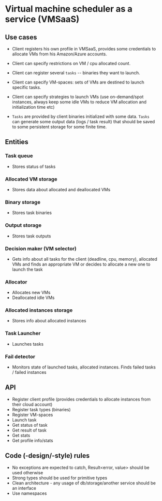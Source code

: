 # Virtual machine scheduler as a service (VMSaaS)

## Use cases

- Client registers his own profile in VMSaaS, provides some credentials to allocate VMs from his Amazon/Azure accounts.
- Client can specify restrictions on VM / cpu allocated count.
- Client can register several `tasks` -- binaries they want to launch.
- Client can specify VM-spaces: sets of VMs are destined to launch specific tasks.
- Client can specify strategies to launch VMs (use on-demand/spot instances, always keep some idle VMs to reduce
  VM allocation and initialization time etc)

- `Tasks` are provided by client binaries initialized with some data. `Tasks` can generate some output data
  (logs / task result) that should be saved to some persistent storage for some finite time.


## Entities

### Task queue
- Stores status of tasks

### Allocated VM storage
- Stores data about allocated and deallocated VMs

### Binary storage
- Stores task binaries

### Output storage
- Stores task outputs

### Decision maker (VM selector)
- Gets info about all tasks for the client (deadline, cpu, memory), allocated VMs and finds an appropriate VM 
  or decides to allocate a new one to launch the task

### Allocator
- Allocates new VMs
- Deallocated idle VMs

### Allocated instances storage
- Stores info about allocated instances

### Task Launcher
- Launches tasks

### Fail detector
- Monitors state of launched tasks, allocated instances. Finds failed tasks / failed instances


## API

- Register client profile (provides credentials to allocate instances from their cloud account)
- Register task types (binaries)
- Register VM-spaces
- Launch task
- Get status of task
- Get result of task
- Get stats
- Get profile info/stats


## Code (-design/-style) rules
- No exceptions are expected to catch, Result<error, value> should be used otherwise
- Strong types should be used for primitive types
- Clean architecture - any usage of db/storage/another service should be an interface
- Use namespaces


